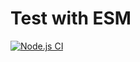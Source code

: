 # Test with ESM

[![Node.js CI](https://github.com/avermeulen/test-with-esm/actions/workflows/node.js.yml/badge.svg)](https://github.com/avermeulen/test-with-esm/actions/workflows/node.js.yml)